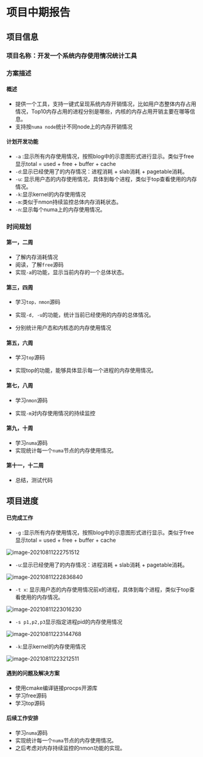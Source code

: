 # 项目中期报告

## 项目信息

###  项目名称：开发一个系统内存使用情况统计工具

### 方案描述

#### 概述

+ 提供一个工具，支持一键式呈现系统内存开销情况，比如用户态整体内存占用情况，Top10内存占用的进程分别是哪些，内核的内存占用开销主要在哪等信息。
+ 支持按`numa node`统计不同node上的内存开销情况

#### 计划开发功能

+ `-a` :显示所有内存使用情况，按照blog中的示意图形式进行显示。类似于free 显示total = used + free + buffer + cache
+ `-d`:显示已经使用了的内存情况：进程消耗 + slab消耗 + pagetable消耗。
+ `-u`: 显示用户态的内存使用情况，具体到每个进程，类似于top查看使用的内存情况。
+ `-k`:显示kernel的内存使用情况
+ `-m`:类似于nmon持续监控总体内存消耗状态。
+ `-n`:显示每个numa上的内存使用情况。

### 时间规划

#### 第一，二周

+ 了解内存消耗情况
+ 阅读，了解`free`源码
+ 实现`-a`的功能，显示当前内存的一个总体状态。

#### 第三，四周

+ 学习`top，nmon`源码

+ 实现`-d, -u`的功能，统计当前已经使用的内存的总体情况。
+ 分别统计用户态和内核态的内存使用情况

#### 第五，六周

+ 学习`top`源码

+ 实现top的功能，能够具体显示每一个进程的内存使用情况。

#### 第七，八周

+ 学习`nmon`源码

+ 实现`-m`对内存使用情况的持续监控

#### 第九，十周

+ 学习`numa`源码
+ 实现统计每一个`numa`节点的内存使用情况。

#### 第十一，十二周

+ 总结，测试代码

## 项目进度

#### 已完成工作

+ `-g` :显示所有内存使用情况，按照blog中的示意图形式进行显示。类似于free 显示total = used + free + buffer + cache

![image-20210811222751512](https://picture-table.oss-cn-beijing.aliyuncs.com/img/image-20210811222751512.png)

+ `-u`:显示已经使用了的内存情况：进程消耗 + slab消耗 + pagetable消耗。

![image-20210811222836840](https://picture-table.oss-cn-beijing.aliyuncs.com/img/image-20210811222836840.png)

+ `-t x`: 显示用户态的内存使用情况前x的进程，具体到每个进程，类似于top查看使用的内存情况。

![image-20210811223016230](https://picture-table.oss-cn-beijing.aliyuncs.com/img/image-20210811223016230.png)

+ `-s p1,p2,p3`显示指定进程pid的内存使用情况

![image-20210811223144768](https://picture-table.oss-cn-beijing.aliyuncs.com/img/image-20210811223144768.png)

+ `-k`:显示kernel的内存使用情况

![image-20210811223212511](https://picture-table.oss-cn-beijing.aliyuncs.com/img/image-20210811223212511.png)

#### 遇到的问题及解决方案

+ 使用cmake编译链接procps开源库
+ 学习free源码
+ 学习top源码

#### 后续工作安排

+ 学习`numa`源码
+ 实现统计每一个`numa`节点的内存使用情况。
+ 之后考虑对内存持续监控的nmon功能的实现。